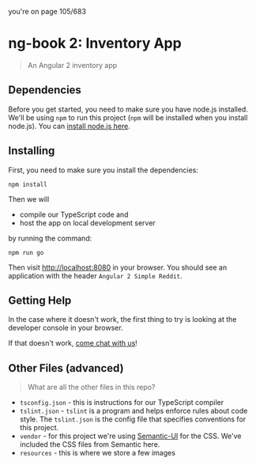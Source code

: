 you're on page 105/683

# ng-book 2: Inventory App

> An Angular 2 inventory app

## Dependencies

Before you get started, you need to make sure you have node.js installed. We'll be using `npm` to run this project (`npm` will be installed when you install node.js). You can [install node.js here](https://nodejs.org/en/).

## Installing

First, you need to make sure you install the dependencies:

```
npm install
```

Then we will 

- compile our TypeScript code and
- host the app on local development server 

by running the command:

```
npm run go
```

Then visit [http://localhost:8080](http://localhost:8080) in your browser. You should see an application with the header `Angular 2 Simple Reddit`. 

## Getting Help

In the case where it doesn't work, the first thing to try is looking at the developer console in your browser.

If that doesn't work, [come chat with us](https://gitter.im/ng-book/ng-book)!

## Other Files (advanced)

> What are all the other files in this repo?

- `tsconfig.json` - this is instructions for our TypeScript compiler
- `tslint.json` - `tslint` is a program and helps enforce rules about code style. The `tslint.json` is the config file that specifies conventions for this project.
- `vendor` - for this project we're using [Semantic-UI](http://semantic-ui.com/) for the CSS. We've included the CSS files from Semantic here.
- `resources` - this is where we store a few images
